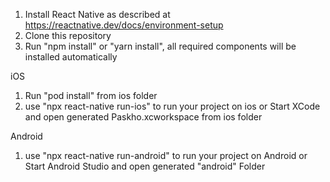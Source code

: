 1) Install React Native as described at https://reactnative.dev/docs/environment-setup
2) Clone this repository
3) Run "npm install" or "yarn install", all required components will be installed automatically

iOS
1) Run "pod install" from ios folder
2) use "npx react-native run-ios" to run your project on ios
                        or
   Start XCode and open generated Paskho.xcworkspace from ios folder

Android
1) use "npx react-native run-android" to run your project on Android
                        or
   Start Android Studio and open generated "android" Folder
